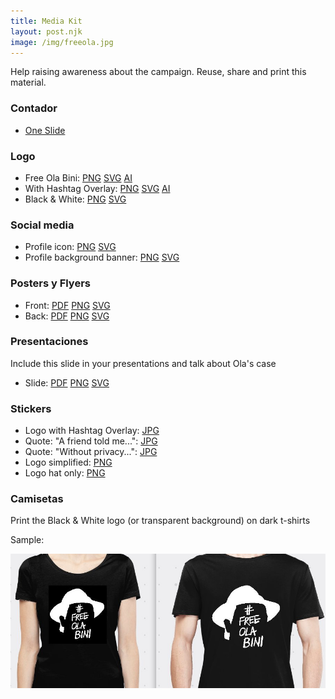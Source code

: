 ```yaml
---
title: Media Kit
layout: post.njk
image: /img/freeola.jpg
---
```


Help raising awareness about the campaign. Reuse, share and print this material.

### Contador

* [One Slide](/media-kit/Contador.pptx)

### Logo

* Free Ola Bini:
[PNG](/media-kit/logo_free-ola_simplified.png)
[SVG](/media-kit/logo_free-ola_simplified.svg)
[AI](/media-kit/logo_free-ola_simplified.ai)
* With Hashtag Overlay:
[PNG](/media-kit/logo_free-ola_overlay.png)
[SVG](/media-kit/logo_free-ola_overlay.svg)
[AI](/media-kit/logo_free-ola_overlay.ai)
* Black & White:
[PNG](/media-kit/logo_free-ola_black-white.png)
[SVG](/media-kit/logo_free-ola_black-white.svg)

### Social media

* Profile icon:
[PNG](/media-kit/social-profile_icon_black-white.png)
[SVG](/media-kit/social-profile_icon_black-white.svg)
* Profile background banner:
[PNG](/media-kit/social-profile_banner_background.png)
[SVG](/media-kit/social-profile_banner_background.svg)


### Posters y Flyers

* Front:
[PDF](/media-kit/en/flyer_free-ola_front_A5.pdf)
[PNG](/media-kit/en/flyer_free-ola_front_A5.png)
[SVG](/media-kit/en/flyer_free-ola_front_A5.svg)
* Back:
[PDF](/media-kit/en/flyer_free-ola_back_A5.pdf)
[PNG](/media-kit/en/flyer_free-ola_back_A5.png)
[SVG](/media-kit/en/flyer_free-ola_back_A5.svg)

### Presentaciones

Include this slide in your presentations and talk about Ola's case

* Slide:
[PDF](/media-kit/en/presentation_slide_free-ola.pdf)
[PNG](/media-kit/en/presentation_slide_free-ola.png)
[SVG](/media-kit/en/presentation_slide_free-ola.svg)


### Stickers

* Logo with Hashtag Overlay:
[JPG](/media-kit/sticker_1_8x8.jpg)
* Quote: "A friend told me...":
[JPG](/media-kit/en/sticker_2.jpg)
* Quote: "Without privacy...":
[JPG](/media-kit/en/sticker_3.jpg)
* Logo simplified:
[PNG](/media-kit/sticker_4.png)
* Logo hat only:
[PNG](/media-kit/sticker_5.png)

### Camisetas

Print the Black & White logo (or transparent background) on dark t-shirts

Sample:

![Sample t-shirts](/media-kit/t-shirts.jpg "Sample t-shirts")

<!--

### Photographies

### Infographics
-->

